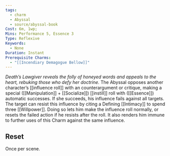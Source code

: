 ```yaml
---
tags:
  - charm
  - Abyssal
  - source/abyssal-book
Cost: 6m, 1wp; 
Mins: Performance 5, Essence 3
Type: Reflexive
Keywords:
  - None
Duration: Instant
Prerequisite Charms:
  - "[[Incendiary Demagogue Bellow]]"
---
```

*Death’s Lawgiver reveals the folly of honeyed words and appeals to the heart, rebuking those who defy her doctrine.*
The Abyssal opposes another character’s [[influence roll]] with an counterargument or critique, making a special ([[Manipulation]] + [[Socialize]]) [[instill]] roll with ([[Essence]]) automatic successes. If she succeeds, his influence fails against all targets.
The target can resist this influence by citing a Defining [[Intimacy]] to spend three [[Willpower]]. Doing so lets him make the influence roll normally, or resets the failed action if he resists after the roll. It also renders him immune to further uses of this Charm against the same influence.
## Reset 
Once per scene.